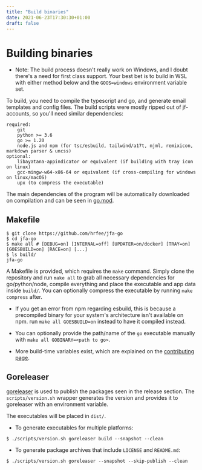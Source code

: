 ```yaml
---
title: "Build binaries"
date: 2021-06-23T17:30:30+01:00
draft: false
---
```


# Building binaries
* Note: The build process doesn't really work on Windows, and I doubt there's a need for first class support. Your best bet is to build in WSL with either method below and the `GOOS=windows` environment variable set.

To build, you need to compile the typescript and go, and generate email templates and config files. The build scripts were mostly ripped out of jf-accounts, so you'll need similar dependencies:
```
required:
    git
    python >= 3.6
    go >= 1.20
    node.js and npm (for tsc/esbuild, tailwind/a17t, mjml, remixicon, markdown parser & uncss)
optional:
    libayatana-appindicator or equivalent (if building with tray icon on linux)
    gcc-mingw-w64-x86-64 or equivalent (if cross-compiling for windows on linux/macOS)
    upx (to compress the executable)
```
The main dependencies of the program will be automatically downloaded on compilation and can be seen in [go.mod](https://github.com/hrfee/jfa-go/blob/main/go.mod).

## Makefile

```shell
$ git clone https://github.com/hrfee/jfa-go
$ cd jfa-go
$ make all # [DEBUG=on] [INTERNAL=off] [UPDATER=on/docker] [TRAY=on] [GOESBUILD=on] [RACE=on] [...]
$ ls build/
jfa-go
```
A Makefile is provided, which requires the `make` command. Simply clone the repository and run `make all` to grab all necessary dependencies for go/python/node, compile everything and place the executable and app data inside `build/`. You can optionally compress the executable by running `make compress` after.

* If you get an error from npm regarding esbuild, this is because a precompiled binary for your system's architecture isn't available on npm. run `make all GOESBUILD=on` instead to have it compiled instead.

* You can optionally provide the path/name of the `go` executable manually with `make all GOBINARY=<path to go>`.

* More build-time variables exist, which are explained on the [contributing page](/docs/dev).

## Goreleaser
[goreleaser](https://github.com/goreleaser/goreleaser) is used to publish the packages seen in the release section. The `scripts/version.sh` wrapper generates the version and provides it to goreleaser with an environment variable.

The executables will be placed in `dist/`.
* To generate executables for multiple platforms:
```shell
$ ./scripts/version.sh goreleaser build --snapshot --clean
```

* To generate package archives that include `LICENSE` and `README.md`:
```shell
$ ./scripts/version.sh goreleaser --snapshot --skip-publish --clean
```
